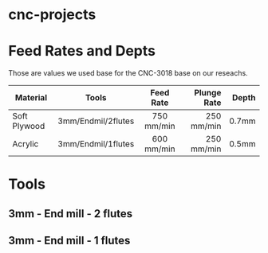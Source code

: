 # cnc-projects


# Feed Rates and Depts

Those are values we used base for the CNC-3018 base on our reseachs. 

| Material     | Tools              | Feed Rate  | Plunge Rate | Depth  |
|--------------|------------------- |:----------:|------------:|-------:|
| Soft Plywood | 3mm/Endmil/2flutes | 750 mm/min | 250 mm/min  | 0.7mm  |
| Acrylic      | 3mm/Endmil/1flutes | 600 mm/min | 250 mm/min  | 0.5mm  |

# Tools

## 3mm - End mill - 2 flutes

## 3mm - End mill - 1 flutes
